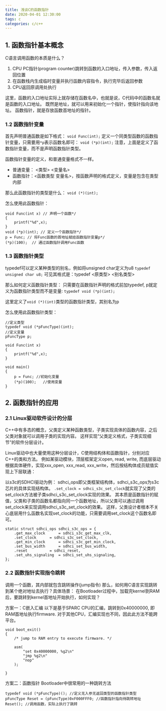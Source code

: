 ```yaml
---
title: 浅谈C的函数指针
date: 2020-04-01 12:30:00
tags: c
categories: c/c++
---
```


## 1. 函数指针基本概念
C语言调用函数的本质是什么？
1. CPU PC指针(program counter)跳转到函数的入口地址，传入参数，传入返回位置
2. 在函数栈内生成临时变量并执行函数内容指令，执行完毕后返回参数
3. CPU返回原调用处执行

这里，函数的入口地址实际上就存储在函数名中，也就是说，C代码中的函数名就是函数的入口地址。
既然是地址，就可以用来初始化一个指针，使指针指向该地址。
函数指针，就是存放函数首地址的指针。

### 1.2 函数指针变量
首先声明普通函数是如下格式：
`void Func(int);`
定义一个同类型函数的函数指针变量，只需要用`*p`表示函数名即可：
`void (*p)(int);`
注意，上面是定义了函数指针变量，而不是声明函数指针类型。

函数指针变量的定义，和普通变量格式不一样。
- 普通变量： <类型> <变量名>
- 函数指针：<函数类型 变量名>，按函数声明的格式定义，变量是包含在类型内部

那么此函数指针的类型是什么：
`void (*)(int);`

怎么使用此函数指针：
```
void Func(int x) // 声明一个函数*/
{
    printf("%d",x);
}
void (*p)(int); // 定义一个函数指针*/
p = Func; // 将Func函数的首地址赋给函数指针变量p*/
(*p)(100);  // 通过函数指针调用Func函数
```

### 1.3 函数指针类型
typedef可以定义某种类型的别名，例如将unsigned char定义为u8
`typedef unsigned char u8;`
可见其格式是：typedef <原类型> <别名类型>

那么如何定义函数指针类型：
只需要在函数指针声明的格式前加typedef, p就定义为函数指针类型而不是变量:
`typedef void (*p)(int);`

这里定义了`void (*)(int)`类型的函数指针类型，其别名为p

怎么使用此函数指针类型：
```
//定义类型
typedef void (*pFuncType)(int); 
//定义变量  
pFuncType p;   

void Func(int x)
{
	printf("%d",x);
} 

void main()   
{   
    p = Func; //初始化变量   
    (*p)(100);   //使用变量
} 
```

## 2. 函数指针的应用
### 2.1 Linux驱动软件设计的分层
C++中有多态的概念，父类定义某种函数类型，子类实现具体的函数内容，之后父类对象就可以调用子类的实现内容。
这样实现“父类定义格式，子类实现细节”的软件分层设计。

Linux驱动中也大量使用这种分层设计，C使用结构体和函数指针，分别对应C++的类和方法。
例如某驱动模块，顶层框架定义open, read, write, 而底层驱动根据具体硬件，实现xxx_open, xxx_read, xxx_write，然后按结构体成员赋值实现上下层联通：

以s3c的SDHCI驱动为例：
sdhci_ops即父类框架结构体，sdhci_s3c_ops为s3c芯片的具体实现结构体。
`.set_clock = sdhci_s3c_set_clock`就实现了父类的set_clock方法被子类sdhci_s3c_set_clock实现的效果。
其本质是函数指针的赋值，父类和子类的函数名都指向同一个函数地址，所以父类可以通过调用set_clock来实现调用sdhci_s3c_set_clock的效果。
这样，父类设计者根本不关心底层用什么函数名实现set_clock的功能，只需要调用set_clock这个函数名即可。

```
static struct sdhci_ops sdhci_s3c_ops = {
	.get_max_clock		= sdhci_s3c_get_max_clk,
	.set_clock		= sdhci_s3c_set_clock,
	.get_min_clock		= sdhci_s3c_get_min_clock,
	.set_bus_width		= sdhci_set_bus_width,
	.reset			= sdhci_reset,
	.set_uhs_signaling	= sdhci_set_uhs_signaling,
};
```

### 2.2 函数指针实现指令跳转
调用一个函数，其内部就包含跳转操作(jump指令)
那么，如何用C语言实现跳转到某个绝对地址去执行？具体场景：
在Bootloader过程中，加载完kernel到RAM后，要跳转到kernel首地址开始执行，如何实现？

方案一：C嵌入汇编
以下是基于SPARC CPU的汇编，跳转到0x40000000, 即RAM首地址执行firmware.
对于其他CPU，汇编实现也不同，因此此方法不能跨平台。
```
void boot_exit()
{
    /* jump to RAM entry to execute firmware. */

    asm(
        "set 0x40000000, %g2\n"
        "jmp %g2\n"
        "nop"
    );

}
```

方案二：函数指针
Bootloader中很常用的一种跳转方法
```
typedef void (*pFuncType)(); //定义无入参无返回类型的函数指针类型
pFuncType Reset = (pFuncType)0xF000FFF0; //函数指针指向待跳转地址
Reset(); //调用函数，实际上执行了跳转
```